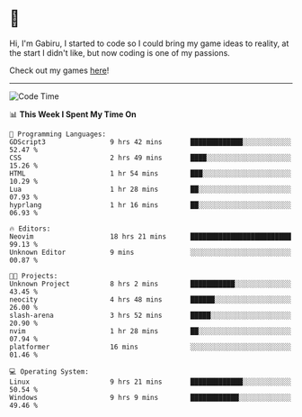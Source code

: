 # 🐀

Hi, I'm Gabiru, I started to code so I could bring my game ideas to reality, at the start I didn't like, but now coding is one of my passions.

Check out my games [here](https://gabiru.art/projetos/)!

---

<!--START_SECTION:waka-->
![Code Time](http://img.shields.io/badge/Code%20Time-671%20hrs%2016%20mins-blue)

📊 **This Week I Spent My Time On** 

```text
💬 Programming Languages: 
GDScript3                9 hrs 42 mins       █████████████░░░░░░░░░░░░   52.47 % 
CSS                      2 hrs 49 mins       ████░░░░░░░░░░░░░░░░░░░░░   15.26 % 
HTML                     1 hr 54 mins        ███░░░░░░░░░░░░░░░░░░░░░░   10.29 % 
Lua                      1 hr 28 mins        ██░░░░░░░░░░░░░░░░░░░░░░░   07.93 % 
hyprlang                 1 hr 16 mins        ██░░░░░░░░░░░░░░░░░░░░░░░   06.93 % 

🔥 Editors: 
Neovim                   18 hrs 21 mins      █████████████████████████   99.13 % 
Unknown Editor           9 mins              ░░░░░░░░░░░░░░░░░░░░░░░░░   00.87 % 

🐱‍💻 Projects: 
Unknown Project          8 hrs 2 mins        ███████████░░░░░░░░░░░░░░   43.45 % 
neocity                  4 hrs 48 mins       ██████░░░░░░░░░░░░░░░░░░░   26.00 % 
slash-arena              3 hrs 52 mins       █████░░░░░░░░░░░░░░░░░░░░   20.90 % 
nvim                     1 hr 28 mins        ██░░░░░░░░░░░░░░░░░░░░░░░   07.94 % 
platformer               16 mins             ░░░░░░░░░░░░░░░░░░░░░░░░░   01.46 % 

💻 Operating System: 
Linux                    9 hrs 21 mins       █████████████░░░░░░░░░░░░   50.54 % 
Windows                  9 hrs 9 mins        ████████████░░░░░░░░░░░░░   49.46 % 
```


<!--END_SECTION:waka-->
